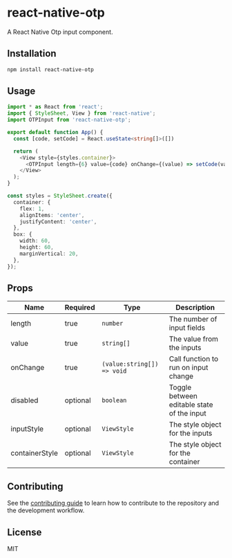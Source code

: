 # react-native-otp

A React Native Otp input component.

## Installation

```sh
npm install react-native-otp
```

## Usage

```ts
import * as React from 'react';
import { StyleSheet, View } from 'react-native';
import OTPInput from 'react-native-otp';

export default function App() {
  const [code, setCode] = React.useState<string[]>([])

  return (
    <View style={styles.container}>
      <OTPInput length={6} value={code} onChange={(value) => setCode(value)} />
    </View>
  );
}

const styles = StyleSheet.create({
  container: {
    flex: 1,
    alignItems: 'center',
    justifyContent: 'center',
  },
  box: {
    width: 60,
    height: 60,
    marginVertical: 20,
  },
});

```

## Props
| Name  | Required  | Type |  Description  |
|---|---|---|---|
| length | true | `number` |The number of input fields |
| value | true | `string[]` | The value from the inputs | 
| onChange | true | `(value:string[]) => void` | Call function to run on input change | 
| disabled | optional | `boolean` | Toggle between editable state of the input |
| inputStyle | optional | `ViewStyle` | The style object for the inputs | 
| containerStyle | optional | `ViewStyle` | The style object for the container | 

## Contributing

See the [contributing guide](CONTRIBUTING.md) to learn how to contribute to the repository and the development workflow.

## License

MIT


